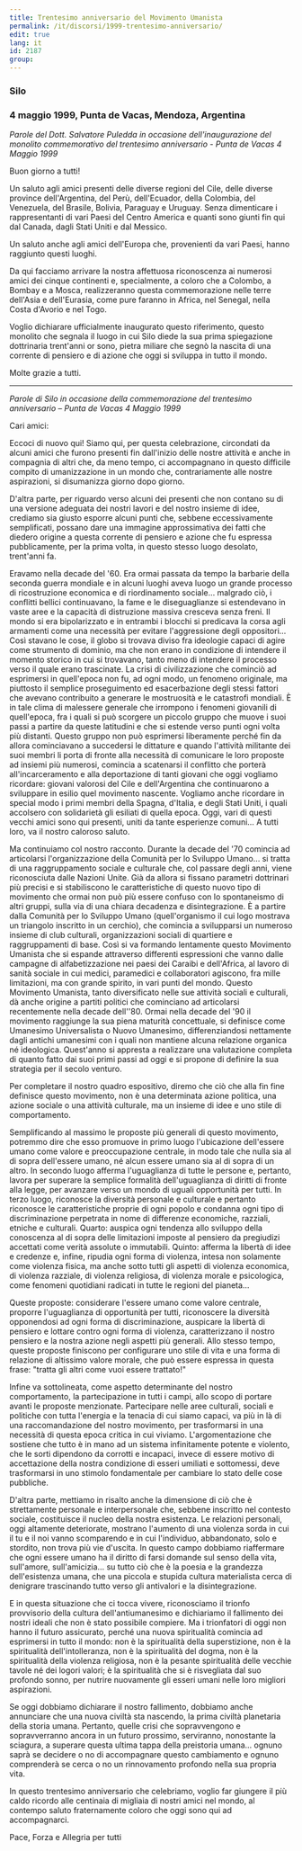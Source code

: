 ```yaml
---
title: Trentesimo anniversario del Movimento Umanista
permalink: /it/discorsi/1999-trentesimo-anniversario/
edit: true
lang: it
id: 2187
group:
---
```


### Silo
### 4 maggio 1999, Punta de Vacas, Mendoza, Argentina

*Parole del Dott. Salvatore Puledda in occasione dell'inaugurazione del monolito commemorativo del trentesimo anniversario - Punta de Vacas 4 Maggio 1999*

Buon giorno a tutti!

Un saluto agli amici presenti delle diverse regioni del Cile, delle diverse province dell'Argentina, del Perù, dell'Ecuador, della Colombia, del Venezuela, del Brasile, Bolivia, Paraguay e Uruguay. Senza dimenticare i rappresentanti di vari Paesi del Centro America e quanti sono giunti fin qui dal Canada, dagli Stati Uniti e dal Messico.

Un saluto anche agli amici dell'Europa che, provenienti da vari Paesi, hanno raggiunto questi luoghi.

Da qui facciamo arrivare la nostra affettuosa riconoscenza ai numerosi amici dei cinque continenti e, specialmente, a coloro che a Colombo, a Bombay e a Mosca, realizzeranno questa commemorazione nelle terre dell'Asia e dell'Eurasia, come pure faranno in Africa, nel Senegal, nella Costa d'Avorio e nel Togo.

Voglio dichiarare ufficialmente inaugurato questo riferimento, questo monolito che segnala il luogo in cui Silo diede la sua prima spiegazione dottrinaria trent'anni or sono, pietra miliare che segnò la nascita di una corrente di pensiero e di azione che oggi si sviluppa in tutto il mondo.

Molte grazie a tutti.

---

*Parole di Silo in occasione della commemorazione del trentesimo anniversario – Punta de Vacas 4 Maggio 1999*

Cari amici:

Eccoci di nuovo qui! Siamo qui, per questa celebrazione, circondati da alcuni amici che furono presenti fin dall'inizio delle nostre attività e anche in compagnia di altri che, da meno tempo, ci accompagnano in questo difficile compito di umanizzazione in un mondo che, contrariamente alle nostre aspirazioni, si disumanizza giorno dopo giorno.

D'altra parte, per riguardo verso alcuni dei presenti che non contano su di una versione adeguata dei nostri lavori e del nostro insieme di idee, crediamo sia giusto esporre alcuni punti che, sebbene eccessivamente semplificati, possano dare una immagine approssimativa dei fatti che diedero origine a questa corrente di pensiero e azione che fu espressa pubblicamente, per la prima volta, in questo stesso luogo desolato, trent'anni fa.

Eravamo nella decade del '60. Era ormai passata da tempo la barbarie della seconda guerra mondiale e in alcuni luoghi aveva luogo un grande processo di ricostruzione economica e di riordinamento sociale… malgrado ciò, i conflitti bellici continuavano, la fame e le diseguaglianze si estendevano in vaste aree e la capacità di distruzione massiva cresceva senza freni. Il mondo si era bipolarizzato e in entrambi i blocchi si predicava la corsa agli armamenti come una necessità per evitare l'aggressione degli oppositori… Così stavano le cose, il globo si trovava  diviso fra ideologie capaci di agire come strumento di dominio, ma che non erano in condizione di intendere il momento storico in cui si trovavano, tanto meno di intendere il processo verso il quale erano trascinate. La crisi di civilizzazione che cominciò ad esprimersi in quell'epoca non fu, ad ogni modo, un fenomeno originale, ma piuttosto il semplice proseguimento ed esacerbazione degli stessi fattori che avevano contribuito a generare le mostruosità e le catastrofi mondiali. È in tale clima di malessere generale che irrompono i fenomeni giovanili di quell'epoca, fra i quali si può scorgere un piccolo gruppo che muove i suoi passi a partire da queste latitudini e che si estende verso punti ogni volta più distanti. Questo gruppo non può esprimersi liberamente perché fin da allora cominciavano a succedersi le dittature e quando l'attività militante dei suoi membri li porta di fronte alla necessità di comunicare le loro proposte ad insiemi più numerosi, comincia a scatenarsi il conflitto che porterà all'incarceramento e alla deportazione di tanti giovani che oggi vogliamo ricordare: giovani valorosi del Cile e dell'Argentina che continuarono a sviluppare in esilio quel movimento nascente.
Vogliamo anche ricordare in special modo i primi membri della Spagna, d'Italia, e degli Stati Uniti, i quali accolsero con solidarietà gli esiliati di quella epoca. Oggi, vari di questi vecchi amici sono qui presenti, uniti da tante esperienze comuni… A tutti loro, va il nostro caloroso saluto.

Ma continuiamo col nostro racconto. Durante la decade del '70 comincia ad articolarsi l'organizzazione della Comunità per lo Sviluppo Umano… si tratta di una raggruppamento sociale e culturale che, col passare degli anni, viene riconosciuta dalle Nazioni Unite. Già da allora si fissano parametri dottrinari più precisi e si stabiliscono le caratteristiche di questo nuovo tipo di movimento che ormai non può più essere confuso con lo spontaneismo di altri gruppi, sulla via di una chiara decadenza e disintegrazione. È a partire dalla Comunità per lo Sviluppo Umano (quell'organismo il cui logo mostrava un triangolo inscritto in un cerchio), che comincia a svilupparsi un numeroso insieme di club culturali, organizzazioni sociali di quartiere e raggruppamenti di base. Così si va formando lentamente questo Movimento Umanista che si espande attraverso differenti espressioni che vanno dalle campagne di alfabetizzazione nei paesi dei Caraibi e dell'Africa, al lavoro di sanità sociale in cui medici, paramedici e collaboratori agiscono, fra mille limitazioni, ma con grande spirito, in vari punti del mondo. Questo Movimento Umanista, tanto diversificato nelle sue attività sociali e culturali, dà anche origine a partiti politici che cominciano ad articolarsi recentemente nella decade dell''80. Ormai  nella decade del '90 il movimento raggiunge la sua piena maturità concettuale, si definisce come Umanesimo Universalista o Nuovo Umanesimo, differenziandosi nettamente dagli antichi umanesimi con i quali non mantiene alcuna relazione organica né ideologica. Quest'anno si appresta a realizzare una valutazione completa di quanto fatto dai suoi primi passi ad oggi e si propone di definire la sua strategia per il secolo venturo.

Per completare il nostro quadro espositivo, diremo che ciò che alla fin fine definisce questo movimento, non è una determinata azione politica, una azione sociale o una attività culturale, ma un insieme di idee e uno stile di comportamento.

Semplificando al massimo le proposte più generali di questo movimento, potremmo dire che esso promuove in primo luogo l'ubicazione dell'essere umano come valore e preoccupazione centrale, in modo tale che nulla sia al di sopra dell'essere umano, né alcun essere umano sia al di sopra di un altro. In secondo luogo afferma l'uguaglianza di tutte le persone e, pertanto, lavora per superare la semplice formalità dell'uguaglianza di diritti di fronte alla legge, per avanzare verso un mondo di uguali opportunità per tutti. In terzo luogo, riconosce la diversità personale e culturale e pertanto riconosce le caratteristiche proprie di ogni popolo e condanna ogni tipo di discriminazione perpetrata in nome di differenze economiche, razziali, etniche e culturali. Quarto: auspica ogni tendenza allo sviluppo della conoscenza al di sopra delle limitazioni imposte al pensiero da pregiudizi accettati come verità assolute o immutabili. Quinto: afferma la libertà di idee e credenze e, infine, ripudia ogni forma di violenza, intesa non solamente come violenza fisica, ma anche sotto tutti gli aspetti di violenza economica, di violenza razziale, di violenza religiosa, di violenza morale e psicologica, come fenomeni quotidiani radicati in tutte le regioni del pianeta…

Queste proposte: considerare l'essere umano come valore centrale, proporre l'uguaglianza di opportunità per tutti, riconoscere la diversità opponendosi ad ogni forma di discriminazione, auspicare la libertà di pensiero e lottare contro ogni forma di violenza, caratterizzano il nostro pensiero e la nostra azione negli aspetti più generali. Allo stesso tempo, queste proposte finiscono per configurare uno stile di vita e una forma di relazione di altissimo valore morale, che può essere espressa in questa frase: "tratta gli altri come vuoi essere trattato!"

Infine va sottolineata, come aspetto determinante del nostro comportamento, la partecipazione in tutti i campi, allo scopo di portare avanti le proposte menzionate. Partecipare nelle aree culturali, sociali e politiche con tutta l'energia e la tenacia di cui siamo capaci, va più in là di una raccomandazione del nostro movimento, per trasformarsi in una necessità di questa epoca critica in cui viviamo. L'argomentazione che sostiene che tutto è in mano ad un sistema infinitamente potente e violento, che le sorti dipendono da corrotti e incapaci, invece di essere motivo di accettazione della nostra condizione di esseri umiliati e sottomessi, deve trasformarsi in uno stimolo fondamentale per cambiare lo stato delle cose pubbliche.

D'altra parte, mettiamo in risalto anche la dimensione di ciò che è strettamente personale e interpersonale che, sebbene inscritto nel contesto sociale, costituisce il nucleo della nostra esistenza. Le relazioni personali, oggi altamente deteriorate, mostrano l'aumento di una violenza sorda in cui il tu e il noi vanno scomparendo e in cui l'individuo, abbandonato, solo e stordito, non trova più vie d'uscita. In questo campo dobbiamo riaffermare che ogni essere umano ha il diritto di farsi domande sul senso della vita, sull'amore, sull'amicizia… su tutto ciò che è la poesia e la grandezza dell'esistenza umana, che una piccola e stupida cultura materialista cerca di denigrare trascinando tutto verso gli antivalori e la disintegrazione.

E in questa situazione che ci tocca vivere, riconosciamo il trionfo provvisorio della cultura dell'antiumanesimo e dichiariamo il fallimento dei nostri ideali che non è stato possibile compiere. Ma i trionfatori di oggi non hanno il futuro assicurato, perché una nuova spiritualità comincia ad esprimersi in tutto il mondo: non è la spiritualità della superstizione, non è la spiritualità dell'intolleranza, non è la spiritualità del dogma, non è la spiritualità della violenza religiosa, non è la pesante spiritualità delle vecchie tavole né dei logori valori; è la spiritualità che si è risvegliata dal suo profondo sonno, per nutrire nuovamente gli esseri umani nelle loro migliori aspirazioni.

Se oggi dobbiamo dichiarare il nostro fallimento, dobbiamo anche annunciare che una nuova civiltà sta nascendo, la prima civiltà planetaria della storia umana. Pertanto, quelle crisi che sopravvengono e sopravverranno ancora in un futuro prossimo, serviranno, nonostante la sciagura, a superare questa ultima tappa della preistoria umana… ognuno saprà se decidere o no di accompagnare questo cambiamento e ognuno comprenderà se cerca o no un rinnovamento profondo nella sua propria vita.

In questo trentesimo anniversario che celebriamo, voglio far giungere il più caldo ricordo alle centinaia di migliaia di nostri amici nel mondo, al contempo saluto fraternamente coloro che oggi sono qui ad accompagnarci.

Pace, Forza e Allegria per tutti
